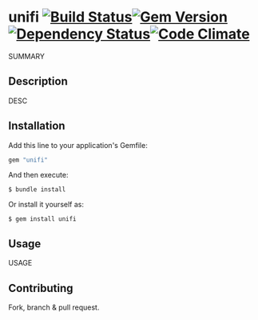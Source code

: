 # unifi [![Build Status](https://secure.travis-ci.org/samuelkadolph/unifi.png?branch=master)](http://travis-ci.org/samuelkadolph/unifi)[![Gem Version](https://badge.fury.io/rb/unifi.png)](http://badge.fury.io/rb/unifi)[![Dependency Status](https://gemnasium.com/samuelkadolph/unifi.png)](https://gemnasium.com/samuelkadolph/unifi)[![Code Climate](https://codeclimate.com/github/samuelkadolph/unifi.png)](https://codeclimate.com/github/samuelkadolph/unifi)

SUMMARY

## Description

DESC

## Installation

Add this line to your application's Gemfile:

```ruby
gem "unifi"
```

And then execute:

```
$ bundle install
```

Or install it yourself as:

```
$ gem install unifi
```

## Usage

USAGE

## Contributing

Fork, branch & pull request.
